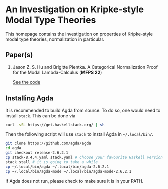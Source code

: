 # An Investigation on Kripke-style Modal Type Theories


This homepage contains the investigation on properties of Kripke-style modal type
theories, normalization in particular. 

## Paper(s)

1. Jason Z. S. Hu and Brigitte Pientka. A Categorical Normalization Proof for the
   Modal Lambda-Calculus (**MFPS 22**)
   
   [See the code](Unbox.README.html)


## Installing Agda

It is recommended to build Agda from source. To do so, one would need to install
`stack`. This can be done via

``` bash
curl -sSL https://get.haskellstack.org/ | sh
```

Then the following script will use `stack` to install Agda in `~/.local/bin/`.

``` bash
git clone https://github.com/agda/agda
cd agda
git checkout release-2.6.2.1
cp stack-8.4.4.yaml stack.yaml # choose your favourite Haskell version
stack stall # it is going to take a while
cp ~/.local/bin/agda ~/.local/bin/agda-2.6.2.1
cp ~/.local/bin/agda-mode ~/.local/bin/agda-mode-2.6.2.1
```

If Agda does not run, please check to make sure it is in your PATH.
